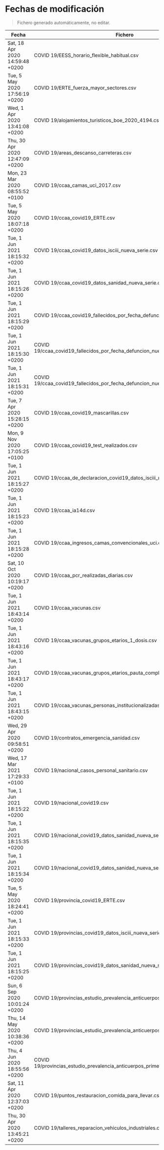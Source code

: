 # Fechas de modificación

> Fichero generado automáticamente, no editar.

| Fecha                           | Fichero                  |
|---------------------------------|--------------------------|
| Sat, 18 Apr 2020 14:59:48 +0200  | COVID 19/EESS_horario_flexible_habitual.csv |
| Tue, 5 May 2020 17:56:19 +0200  | COVID 19/ERTE_fuerza_mayor_sectores.csv |
| Wed, 1 Apr 2020 13:41:08 +0200  | COVID 19/alojamientos_turisticos_boe_2020_4194.csv |
| Thu, 30 Apr 2020 12:47:09 +0200  | COVID 19/areas_descanso_carreteras.csv |
| Mon, 23 Mar 2020 08:55:52 +0100  | COVID 19/ccaa_camas_uci_2017.csv |
| Tue, 5 May 2020 18:07:18 +0200  | COVID 19/ccaa_covid19_ERTE.csv |
| Tue, 1 Jun 2021 18:15:32 +0200  | COVID 19/ccaa_covid19_datos_isciii_nueva_serie.csv |
| Tue, 1 Jun 2021 18:15:26 +0200  | COVID 19/ccaa_covid19_datos_sanidad_nueva_serie.csv |
| Tue, 1 Jun 2021 18:15:29 +0200  | COVID 19/ccaa_covid19_fallecidos_por_fecha_defuncion_nueva_serie.csv |
| Tue, 1 Jun 2021 18:15:30 +0200  | COVID 19/ccaa_covid19_fallecidos_por_fecha_defuncion_nueva_serie_long.csv |
| Tue, 1 Jun 2021 18:15:31 +0200  | COVID 19/ccaa_covid19_fallecidos_por_fecha_defuncion_nueva_serie_original.csv |
| Tue, 7 Apr 2020 15:28:15 +0200  | COVID 19/ccaa_covid19_mascarillas.csv |
| Mon, 9 Nov 2020 17:05:25 +0100  | COVID 19/ccaa_covid19_test_realizados.csv |
| Tue, 1 Jun 2021 18:15:27 +0200  | COVID 19/ccaa_de_declaracion_covid19_datos_isciii_nueva_serie.csv |
| Tue, 1 Jun 2021 18:15:23 +0200  | COVID 19/ccaa_ia14d.csv |
| Tue, 1 Jun 2021 18:15:28 +0200  | COVID 19/ccaa_ingresos_camas_convencionales_uci.csv |
| Sat, 10 Oct 2020 10:19:17 +0200  | COVID 19/ccaa_pcr_realizadas_diarias.csv |
| Tue, 1 Jun 2021 18:43:14 +0200  | COVID 19/ccaa_vacunas.csv |
| Tue, 1 Jun 2021 18:43:16 +0200  | COVID 19/ccaa_vacunas_grupos_etarios_1_dosis.csv |
| Tue, 1 Jun 2021 18:43:17 +0200  | COVID 19/ccaa_vacunas_grupos_etarios_pauta_completa.csv |
| Tue, 1 Jun 2021 18:43:15 +0200  | COVID 19/ccaa_vacunas_personas_institucionalizadas.csv |
| Wed, 29 Apr 2020 09:58:51 +0200  | COVID 19/contratos_emergencia_sanidad.csv |
| Wed, 17 Mar 2021 17:29:33 +0100  | COVID 19/nacional_casos_personal_sanitario.csv |
| Tue, 1 Jun 2021 18:15:22 +0200  | COVID 19/nacional_covid19.csv |
| Tue, 1 Jun 2021 18:15:35 +0200  | COVID 19/nacional_covid19_datos_sanidad_nueva_serie.csv |
| Tue, 1 Jun 2021 18:15:34 +0200  | COVID 19/nacional_covid19_datos_sanidad_nueva_serie_grupos_edad.csv |
| Tue, 5 May 2020 18:24:41 +0200  | COVID 19/provincia_covid19_ERTE.csv |
| Tue, 1 Jun 2021 18:15:33 +0200  | COVID 19/provincias_covid19_datos_isciii_nueva_serie.csv |
| Tue, 1 Jun 2021 18:15:25 +0200  | COVID 19/provincias_covid19_datos_sanidad_nueva_serie.csv |
| Sun, 6 Sep 2020 10:01:24 +0200  | COVID 19/provincias_estudio_prevalencia_anticuerpos_final.csv |
| Thu, 14 May 2020 10:38:36 +0200  | COVID 19/provincias_estudio_prevalencia_anticuerpos_primera_ronda.csv |
| Thu, 4 Jun 2020 18:55:56 +0200  | COVID 19/provincias_estudio_prevalencia_anticuerpos_primera_y_segunda_ronda.csv |
| Sat, 11 Apr 2020 12:37:03 +0200  | COVID 19/puntos_restauracion_comida_para_llevar.csv |
| Thu, 30 Apr 2020 13:45:21 +0200  | COVID 19/talleres_reparacion_vehiculos_industriales.csv |
